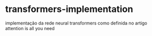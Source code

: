 # transformers-implementation
implementação da rede neural transformers como definida no artigo attention is all you need 
